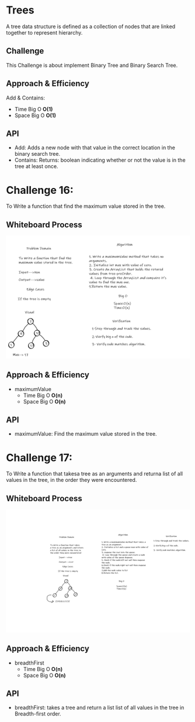 # Trees
A tree data structure is defined as a collection of nodes that are linked together to represent hierarchy. 

## Challenge
This Challenge is about implement Binary Tree and Binary Search Tree.

## Approach & Efficiency
Add & Contains:

 * Time Big O **O(1)**
 * Space Big O **O(1)**

## API
* Add: Adds a new node with that value in the correct location in the binary search tree.
* Contains: Returns: boolean indicating whether or not the value is in the tree at least once.

# Challenge 16:
To Write a function that find the maximum value stored in the tree.

## Whiteboard Process
![tree-max](CC16.png)

## Approach & Efficiency
* maximumValue
     * Time Big O **O(n)**
     * Space Big O **O(n)**


## API
* maximumValue: Find the maximum value stored in the tree.


# Challenge 17:
To Write a function that takesa tree as an arguments and returna list of all values in the tree, in the order they were encountered.

## Whiteboard Process
![Breadth-first Traversal](CC17.png)

## Approach & Efficiency
* breadthFirst
     * Time Big O **O(n)**
     * Space Big O **O(n)**


## API
* breadthFirst: takes a tree and return a list list of all values in the tree in Breadth-first order.